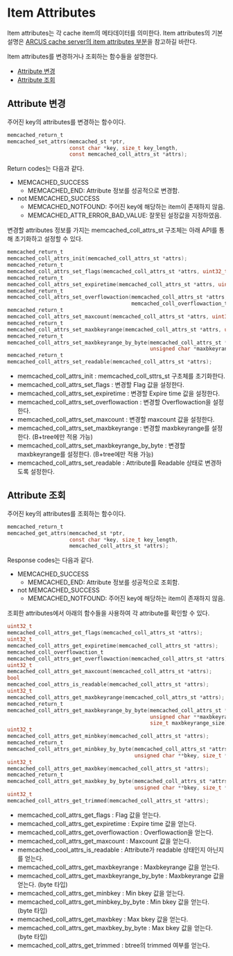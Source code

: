 # Item Attributes

Item attributes는 각 cache item의 메타데이터를 의미한다.
Item attributes의 기본 설명은 [ARCUS cache server의 item attributes 부분](https://github.com/naver/arcus-memcached/blob/master/doc/arcus-item-attribute.md)을 참고하길 바란다.

Item attributes를 변경하거나 조회하는 함수들을 설명한다.

- [Attribute 변경](08-attribute-API.md#attribute-%EB%B3%80%EA%B2%BD)
- [Attribute 조회](08-attribute-API.md#attribute-%EC%A1%B0%ED%9A%8C)


## Attribute 변경

주어진 key의 attributes를 변경하는 함수이다.

``` c
memcached_return_t
memcached_set_attrs(memcached_st *ptr,
                    const char *key, size_t key_length,
                    const memcached_coll_attrs_st *attrs);
```

Return codes는 다음과 같다.

- MEMCACHED_SUCCESS
  - MEMCACHED_END: Attribute 정보를 성공적으로 변경함.
- not MEMCACHED_SUCCESS
  - MEMCACHED_NOTFOUND: 주어진 key에 해당하는 item이 존재하지 않음.
  - MEMCACHED_ATTR_ERROR_BAD_VALUE: 잘못된 설정값을 지정하였음.


변경할 attributes 정보를 가지는 memcached_coll_attrs_st 구조체는 아래 API를 통해 초기화하고 설정할 수 있다.

``` c
memcached_return_t
memcached_coll_attrs_init(memcached_coll_attrs_st *attrs);
memcached_return_t
memcached_coll_attrs_set_flags(memcached_coll_attrs_st *attrs, uint32_t flags);
memcached_return_t
memcached_coll_attrs_set_expiretime(memcached_coll_attrs_st *attrs, uint32_t expiretime);
memcached_return_t
memcached_coll_attrs_set_overflowaction(memcached_coll_attrs_st *attrs,
                                        memcached_coll_overflowaction_t overflowaction);
memcached_return_t
memcached_coll_attrs_set_maxcount(memcached_coll_attrs_st *attrs, uint32_t maxcount);
memcached_return_t
memcached_coll_attrs_set_maxbkeyrange(memcached_coll_attrs_st *attrs, uint32_t maxbkeyrange);
memcached_return_t
memcached_coll_attrs_set_maxbkeyrange_by_byte(memcached_coll_attrs_st *attrs,
                                              unsigned char *maxbkeyrange, size_t maxbkeyrange_size);
memcached_return_t
memcached_coll_attrs_set_readable(memcached_coll_attrs_st *attrs);
```
- memcached_coll_attrs_init : memcached_coll_sttrs_st 구초체를 초기화한다.
- memcached_coll_attrs_set_flags : 변경할 Flag 값을 설정한다.
- memcached_coll_attrs_set_expiretime : 변경할 Expire time 값을 설정한다.
- memcached_coll_attrs_set_overflowaction : 변경할 Overflowaction을 설정한다.
- memcached_coll_attrs_set_maxcount : 변경할 maxcount 값을 설정한다.
- memcached_coll_attrs_set_maxbkeyrange : 변경할 maxbkeyrange를 설정한다. (B+tree에만 적용 가능)
- memcached_coll_attrs_set_maxbkeyrange_by_byte : 변경할 maxbkeyrange를 설정한다. (B+tree에만 적용 가능)
- memcached_coll_attrs_set_readable : Attribute를 Readable 상태로 변경하도록 설정한다.


## Attribute 조회

주어진 key의 attributes를 조회하는 함수이다.

``` c
memcached_return_t
memcached_get_attrs(memcached_st *ptr,
                    const char *key, size_t key_length,
                    memcached_coll_attrs_st *attrs);
```

Response codes는 다음과 같다.

- MEMCACHED_SUCCESS
  - MEMCACHED_END: Attribute 정보를 성공적으로 조회함.
- not MEMCACHED_SUCCESS
  - MEMCACHED_NOTFOUND: 주어진 key에 해당하는 item이 존재하지 않음.

조회한 attributes에서 아래의 함수들을 사용하여 각 attribute를 확인할 수 있다.

``` c
uint32_t
memcached_coll_attrs_get_flags(memcached_coll_attrs_st *attrs);
uint32_t
memcached_coll_attrs_get_expiretime(memcached_coll_attrs_st *attrs);
memcached_coll_overflowaction_t
memcached_coll_attrs_get_overflowaction(memcached_coll_attrs_st *attrs);
uint32_t
memcached_coll_attrs_get_maxcount(memcached_coll_attrs_st *attrs);
bool
memcached_cool_attrs_is_readable(memcached_coll_attrs_st *attrs);
uint32_t
memcached_coll_attrs_get_maxbkeyrange(memcached_coll_attrs_st *attrs);
memcached_return_t
memcached_coll_attrs_get_maxbkeyrange_by_byte(memcached_coll_attrs_st *attrs,
                                              unsigned char **maxbkeyrange,
                                              size_t maxbkeyrange_size);
uint32_t
memcached_coll_attrs_get_minbkey(memcached_coll_attrs_st *attrs);
memcached_return_t
memcached_coll_attrs_get_minbkey_by_byte(memcached_coll_attrs_st *attrs,
                                         unsigned char **bkey, size_t *size);
uint32_t
memcached_coll_attrs_get_maxbkey(memcached_coll_attrs_st *attrs);
memcached_return_t
memcached_coll_attrs_get_maxbkey_by_byte(memcached_coll_attrs_st *attrs,
                                         unsigned char **bkey, size_t *size);
uint32_t
memcached_coll_attrs_get_trimmed(memcached_coll_attrs_st *attrs);
```

- memcached_coll_attrs_get_flags : Flag 값을 얻는다.
- memcached_coll_attrs_get_expiretime : Expire time 값을 얻는다.
- memcached_coll_attrs_get_overflowaction : Overflowaction을 얻는다.
- memcached_coll_attrs_get_maxcount : Maxcount 값을 얻는다.
- memcached_cool_attrs_is_readable : Attribute가 readable 상태인지 아닌지를 얻는다.
- memcached_coll_attrs_get_maxbkeyrange : Maxbkeyrange 값을 얻는다.
- memcached_coll_attrs_get_maxbkeyrange_by_byte : Maxbkeyrange 값을 얻는다. (byte 타입)
- memcached_coll_attrs_get_minbkey : Min bkey 값을 얻는다.
- memcached_coll_attrs_get_minbkey_by_byte : Min bkey 값을 얻는다. (byte 타입)
- memcached_coll_attrs_get_maxbkey : Max bkey 값을 얻는다.
- memcached_coll_attrs_get_maxbkey_by_byte : Max bkey 값을 얻는다. (byte 타입)
- memcached_coll_attrs_get_trimmed : btree의 trimmed 여부를 얻는다.

